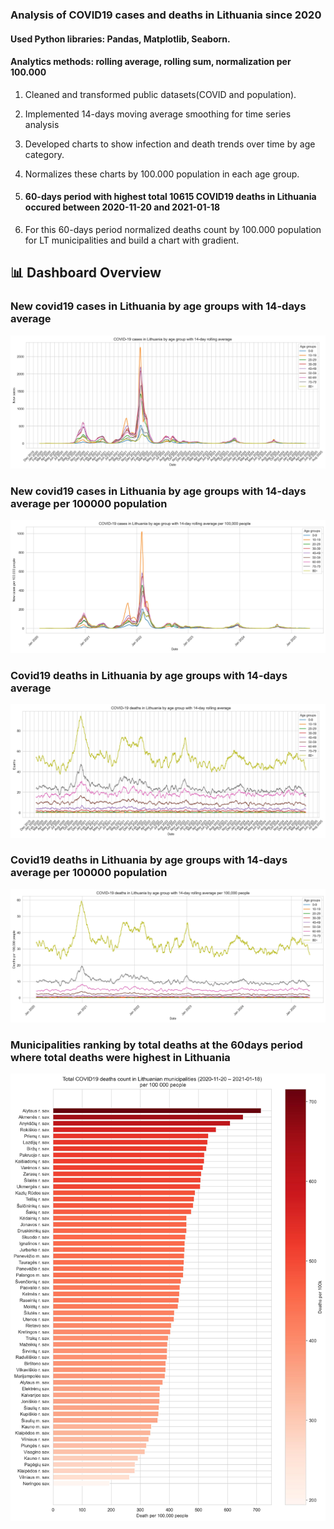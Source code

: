 ### Analysis of COVID19 cases and deaths in Lithuania since 2020
#### Used Python libraries: Pandas, Matplotlib, Seaborn.
#### Analytics methods: rolling average, rolling sum, normalization per 100.000

1. Cleaned and transformed public datasets(COVID and population).
  
  
2. Implemented 14-days moving average smoothing for time series analysis


3. Developed charts to show infection and death trends over time by age category.
  

4. Normalizes these charts by 100.000 population in each age group.


5. #### 60-days period with highest total 10615 COVID19 deaths in Lithuania occured between 2020-11-20 and 2021-01-18

 
6. For this 60-days period normalized deaths count by 100.000 population for LT municipalities and build a chart with gradient.
   

## 📊 Dashboard Overview

### New covid19 cases in Lithuania by age groups with 14-days average
![Chart 1](output/chart1.jpg)
### New covid19 cases in Lithuania by age groups with 14-days average per 100000 population
![Chart 2](output/chart2.jpg)
### Covid19 deaths in Lithuania by age groups with 14-days average
![Chart 3](output/chart3.jpg)
### Covid19 deaths in Lithuania by age groups with 14-days average per 100000 population
![Chart 4](output/chart4.jpg)
### Municipalities ranking by total deaths at the 60days period where total deaths were highest in Lithuania
![Chart 5](output/chart5.jpg)